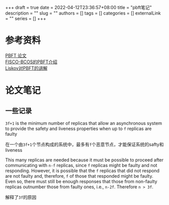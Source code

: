 +++ 
draft = true
date = 2022-04-12T23:36:57+08:00
title = "pbft笔记"
description = ""
slug = ""
authors = []
tags = []
categories = []
externalLink = ""
series = []
+++

# 参考资料
[PBFT 论文](https://pmg.csail.mit.edu/papers/osdi99.pdf)  
[FISCO-BCOS的PBFT介绍](https://fisco-bcos-documentation.readthedocs.io/zh_CN/latest/docs/design/consensus/pbft.html)  
[Liskov对PBFT的讲解](https://www.youtube.com/watch?v=Uj638eFIWg8)

# 论文笔记
## 一些记录
`3f+1` is the minimum number of replicas that allow an asynchronous system to provide the safety and liveness properties when up to `f` replicas are faulty

在一个由`3f+1`个节点构成的系统中，最多有`f`个恶意节点，才能保证系统的safty和liveness


This many replicas are needed because it must be possible to proceed after communicating with `n-f` replicas, since `f` replicas might be faulty and not responding. However, it is possible that the `f` replicas that did not respond are not faulty and, therefore, `f` of those that responded might be faulty. Even so, there must still be enough responses that those from non-faulty replicas outnumber those from faulty ones, i.e., `n-2f`. Therefore `n > 3f`.

解释了`3f`的原因